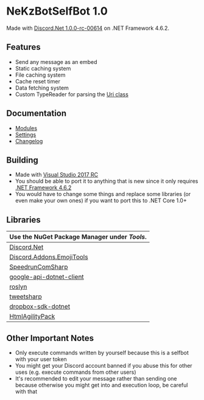 # NeKzBotSelfBot 1.0
Made with [Discord.Net 1.0.0-rc-00614](https://github.com/RogueException/Discord.Net) on .NET Framework 4.6.2.

## Features
* Send any message as an embed
* Static caching system
* File caching system
* Cache reset timer
* Data fetching system
* Custom TypeReader for parsing the [Uri class](https://msdn.microsoft.com/en-us/library/system.uri(v=vs.110).aspx)

## Documentation
* [Modules](docs/Modules.md)
* [Settings](docs/Settings.md)
* [Changelog](docs/Changelog.md)

## Building
* Made with [Visual Studio 2017 RC](https://www.visualstudio.com/vs/visual-studio-2017-rc)
* You should be able to port it to anything that is new since it only requires [.NET Framework 4.6.2](https://www.microsoft.com/net/download/framework)
* You would have to change some things and replace some libraries (or even make your own ones) if you want to port this to .NET Core 1.0+

## Libraries
| Use the NuGet Package Manager under *Tools*. |
| --- |
| [Discord.Net](https://github.com/RogueException/Discord.Net) |
| [Discord.Addons.EmojiTools](https://github.com/foxbot/Discord.Addons.EmojiTools) |
| [SpeedrunComSharp](https://github.com/LiveSplit/SpeedrunComSharp) |
| [google-api-dotnet-client](https://github.com/google/google-api-dotnet-client) |
| [roslyn](https://github.com/dotnet/roslyn/wiki/Scripting-API-Samples) |
| [tweetsharp](https://github.com/Yortw/tweetmoasharp) |
| [dropbox-sdk-dotnet](https://github.com/dropbox/dropbox-sdk-dotnet) |
| [HtmlAgilityPack](https://www.nuget.org/packages/HtmlAgilityPack) |

## Other Important Notes
* Only execute commands written by yourself because this is a selfbot with your user token
* You might get your Discord account banned if you abuse this for other uses (e.g. execute commands from other users)
* It's recommended to edit your message rather than sending one because otherwise you might get into and execution loop, be careful with that